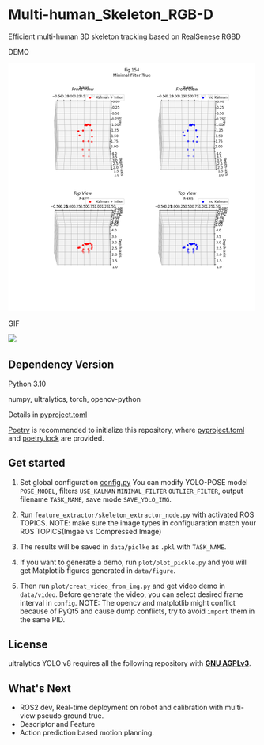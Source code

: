 # Multi-human_Skeleton_RGB-D
Efficient multi-human 3D skeleton tracking based on RealSenese RGBD

DEMO

<img src="/doc/test_Outliers_True_fig154.png" width="500"/>

GIF

<img src="/doc/Multi_Human2_ani.gif" width="500"/>

<!-- ![image](/doc/test_Outliers_True_fig154.png =250x) -->

<!-- ![image](/doc/test_Outliers_True_ani.gif) -->


## Dependency Version

Python 3.10

numpy, ultralytics, torch, opencv-python

Details in [pyproject.toml](/pyproject.toml)

[Poetry](https://python-poetry.org/) is recommended to initialize this repository, where [pyproject.toml](/pyproject.toml) and [poetry.lock](/poetry.lock) are provided.

## Get started
1. Set global configuration [config.py](/feature_extractor/config.py)
You can modify YOLO-POSE model `POSE_MODEL`, filters `USE_KALMAN` `MINIMAL_FILTER` `OUTLIER_FILTER`, output filename `TASK_NAME`, save mode `SAVE_YOLO_IMG`.

2. Run `feature_extractor/skeleton_extractor_node.py` with activated ROS TOPICS. NOTE: make sure the image types in configuaration match your ROS TOPICS(Imgae vs Compressed Image)

3. The results will be saved in `data/piclke` as `.pkl` with `TASK_NAME`.

4. If you want to generate a demo, run `plot/plot_pickle.py` and you will get Matplotlib figures generated in `data/figure`. 

5. Then run `plot/creat_video_from_img.py` and get video demo in `data/video`. Before generate the video, you can select desired frame interval in `config`. 
NOTE: The opencv and matplotlib might conflict because of PyQt5 and cause dump conflicts, try to avoid `import` them in the same PID.


## License
ultralytics YOLO v8 requires all the following repository with [**GNU AGPLv3**](/LICENSE).


## What's Next
* ROS2 dev, Real-time deployment on robot and calibration with multi-view pseudo ground true.
* Descriptor and Feature
* Action prediction based motion planning.